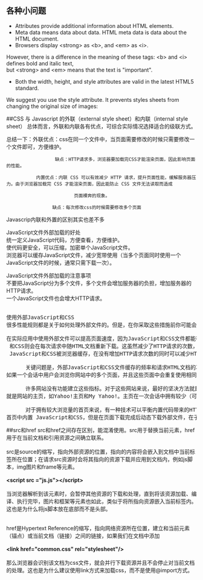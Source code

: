 ## 各种小问题
- Attributes provide additional information about HTML elements.
- Meta data means data about data. HTML meta data is data about the HTML document.
- Browsers display \<strong\> as \<b\>, and \<em\> as \<i\>.  

However, there is a difference in the meaning of these tags: \<b\> and \<i\> defines bold and italic text,  
but \<strong\> and \<em\> means that the text is "important".

- Both the width, height, and style attributes are valid in the latest HTML5 standard.  

We suggest you use the style attribute. It prevents styles sheets from changing the original size of images:

##CSS 与 Javascript 的外联（external style sheet）和内联（internal style sheet）
总体而言，外联和内联各有优点，可综合实际情况选择适合的级联方式。

<!------------------------------------------------------------------------>
<!------------------------------------------------------------------------>
<!------------------------------------------------------------------------>
<!------------------------------------------------------------------------>

 总结一下：外联优点：css在同一个文件中，当页面需要修改的时候只需要修改一个文件即可，方便维护。

                      缺点：HTTP请求多，浏览器要加载完CSS才能渲染页面，因此影响页面的性能。

               内置优点：内联 CSS 可以有效减少 HTTP 请求，提升页面性能，缓解服务器压力。由于浏览器加载完 CSS 才能渲染页面，因此能防止 CSS 文件无法读取而造成

                             页面裸奔的现象。

                     缺点：每次修改css的时候需要修改多个页面


 

Javascrip内联和外置的区别其实也差不多<br>

JavaScript文件外部加载的好处<br>
统一定义JavaScript代码，方便查看，方便维护。<br>
使代码更安全，可以压缩，加密单个JavaScript文件。<br>
浏览器可以缓存JavaScript文件，减少宽带使用（当多个页面同时使用一个JavaScript文件的时候，通常只需下载一次）。<br>
 

JavaScript文件外部加载的注意事项<br>
不要把JavaScript分为多个文件，多个文件会增加服务器的负担，增加服务器的HTTP请求。<br>
一个JavaScript文件也会增大HTTP请求。<br>
 
<pre>     
使用外部JavaScript和CSS   
很多性能规则都是关于如何处理外部文件的。但是，在你采取这些措施前你可能会问到一个更基本的问题：JavaScript和CSS是应该放在外部文件中呢还是把它们放在页面本身之内呢？<br>   
在实际应用中使用外部文件可以提高页面速度，因为JavaScript和CSS文件都能在浏览器中产生缓存。内置在HTML文档中的JavaScript <br> 和CSS则会在每次请求中随HTML文档重新下载。这虽然减少了HTTP请求的次数，却增加了HTML文档的大小。从另一方面来说，如果外部文件中的 <br> JavaScript和CSS被浏览器缓存，在没有增加HTTP请求次数的同时可以减少HTML文档的大小。 <br>  
      关键问题是，外部JavaScript和CSS文件缓存的频率和请求HTML文档的次数有关。虽然有一定的难度，但是仍然有一些指标可以一测量它。 <br>如果一个会话中用户会浏览你网站中的多个页面，并且这些页面中会重复使用相同的脚本和样式表，缓存外部文件就会带来更大的益处。<br>   
      许多网站没有功能建立这些指标。对于这些网站来说，最好的坚决方法就是把JavaScript和CSS作为外部文件引用。比较适合使用内置代码的例外 <br>就是网站的主页，如Yahoo!主页和My Yahoo!。主页在一次会话中拥有较少（可能只有一次）的浏览量，你可以发现内置JavaScript和CSS对于终端用户来说会加快响应时 间。  <br>
      对于拥有较大浏览量的首页来说，有一种技术可以平衡内置代码带来的HTTP请求减少与通过使用外部文件进行缓存带来的好处。其中一个就是在 <br>首页中内置 JavaScript和CSS，但是在页面下载完成后动态下载外部文件，在子页面中使用到这些文件时，它们已经缓存到浏览器了。  
</pre>


<!----------------------------------------------------------------------------------------------------->
##src和href
src和href之间存在区别，能混淆使用。src用于替换当前元素，href用于在当前文档和引用资源之间确立联系。  <br> <br>
src是source的缩写，指向外部资源的位置，指向的内容将会嵌入到文档中当前标签所在位置；在请求src资源时会将其指向的资源下载并应用到文档内，例如js脚本，img图片和frame等元素。 <br><br> 
**\<script src ="js.js"\>\</script\>**<br> <br> 
当浏览器解析到该元素时，会暂停其他资源的下载和处理，直到将该资源加载、编译、执行完毕，图片和框架等元素也如此，类似于将所指向资源嵌入当前标签内。这也是为什么将js脚本放在底部而不是头部。 <br> <br> 

href是Hypertext Reference的缩写，指向网络资源所在位置，建立和当前元素（锚点）或当前文档（链接）之间的链接，如果我们在文档中添加<br>  
**\<link href="common.css" rel="stylesheet"/\>** <br><br>
那么浏览器会识别该文档为css文件，就会并行下载资源并且不会停止对当前文档的处理。这也是为什么建议使用link方式来加载css，而不是使用@import方式。
